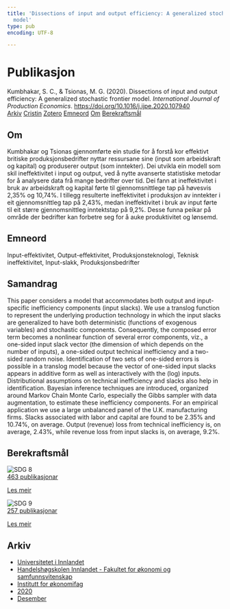 ```yaml
---
title: 'Dissections of input and output efficiency: A generalized stochastic frontier
  model'
type: pub
encoding: UTF-8

---
```

<h1>Publikasjon</h1>
<article id="csl-bib-container-888MCS9G" class="csl-bib-container">
  <div class="csl-bib-body"> <div class="csl-entry">Kumbhakar, S. C., &#38; Tsionas, M. G. (2020). Dissections of input and output efficiency: A generalized stochastic frontier model. <i>International Journal of Production Economics</i>. <a href="https://doi.org/10.1016/j.ijpe.2020.107940">https://doi.org/10.1016/j.ijpe.2020.107940</a></div> </div>
  <div class="csl-bib-buttons">
    <a href="#taxonomy-article-888MCS9G" alt="archive" class="csl-bib-button">Arkiv</a>
    <a href="https://app.cristin.no/results/show.jsf?id=1858424" alt="Cristin" class="csl-bib-button">Cristin</a>
    <a href="http://zotero.org/groups/5881554/items/888MCS9G" alt="Zotero" class="csl-bib-button">Zotero</a>
    <a href="#keywords-article-888MCS9G" alt="keywords" class="csl-bib-button">Emneord</a>
    <a href="#about-article-888MCS9G" alt="about_pub" class="csl-bib-button">Om</a>
    <a href="#sdg-article-888MCS9G" alt="sdg" class="csl-bib-button">Berekraftsmål</a>
  </div>
  <div id="csl-bib-meta-container-888MCS9G"></div>
</article>
<div id="csl-bib-meta-888MCS9G" class="csl-bib-meta">
  <article id="about-article-888MCS9G" class="about_pub-article">
    <h1>Om</h1>
    Kumbhakar og Tsionas gjennomførte ein studie for å forstå kor effektivt britiske produksjonsbedrifter nyttar ressursane sine (input som arbeidskraft og kapital) og produserer output (som inntekter). Dei utvikla ein modell som skil ineffektivitet i input og output, ved å nytte avanserte statistiske metodar for å analysere data frå mange bedrifter over tid. Dei fann at ineffektivitet i bruk av arbeidskraft og kapital førte til gjennomsnittlege tap på høvesvis 2,35% og 10,74%. I tillegg resulterte ineffektivitet i produksjon av inntekter i eit gjennomsnittleg tap på 2,43%, medan ineffektivitet i bruk av input førte til eit større gjennomsnittleg inntektstap på 9,2%. Desse funna peikar på område der bedrifter kan forbetre seg for å auke produktivitet og lønsemd.
  </article>
  <article id="keywords-article-888MCS9G" class="keywords-article">
    <h1>Emneord</h1>
    Input-effektivitet, Output-effektivitet, Produksjonsteknologi, Teknisk ineffektivitet, Input-slakk, Produksjonsbedrifter
  </article>
  <article id="abstract-article-888MCS9G" class="abstract-article">
    <h1>Samandrag</h1>
    This paper considers a model that accommodates both output and input-specific inefficiency components (input slacks). We use a translog function to represent the underlying production technology in which the input slacks are generalized to have both deterministic (functions of exogenous variables) and stochastic components. Consequently, the composed error term becomes a nonlinear function of several error components, viz., a one-sided input slack vector (the dimension of which depends on the number of inputs), a one-sided output technical inefficiency and a two-sided random noise. Identification of two sets of one-sided errors is possible in a translog model because the vector of one-sided input slacks appears in additive form as well as interactively with the (log) inputs. Distributional assumptions on technical inefficiency and slacks also help in identification. Bayesian inference techniques are introduced, organized around Markov Chain Monte Carlo, especially the Gibbs sampler with data augmentation, to estimate these inefficiency components. For an empirical application we use a large unbalanced panel of the U.K. manufacturing firms. Slacks associated with labor and capital are found to be 2.35% and 10.74%, on average. Output (revenue) loss from technical inefficiency is, on average, 2.43%, while revenue loss from input slacks is, on average, 9.2%.
  </article>
  <article id="sdg-article-888MCS9G" class="sdg-article">
    <h1>Berekraftsmål</h1>
    <div class="sdg-container"><div id="sdg8" class="sdg">
        <img src="{{< params subfolder >}}images/sdg/sdg08_nn.png" class="image" alt="SDG 8">
        <div class="sdg-overlay">
          <a href="{{< params subfolder >}}nn/archive/?sdg=8#archive" class="sdg-publication-count"><span>463</span> publikasjonar</a>
          <p><a href="https://fn.no/om-fn/fns-baerekraftsmaal/anstendig-arbeid-og-oekonomisk-vekst?lang=nno-NO" class="sdg-read-more">Les meir</a></p>
        </div>
      </div> <div id="sdg9" class="sdg">
        <img src="{{< params subfolder >}}images/sdg/sdg09_nn.png" class="image" alt="SDG 9">
        <div class="sdg-overlay">
          <a href="{{< params subfolder >}}nn/archive/?sdg=9#archive" class="sdg-publication-count"><span>257</span> publikasjonar</a>
          <p><a href="https://fn.no/om-fn/fns-baerekraftsmaal/industri-innovasjon-og-infrastruktur?lang=nno-NO" class="sdg-read-more">Les meir</a></p>
        </div>
      </div></div>
  </article>
  <article id="taxonomy-article-888MCS9G" class="taxonomy-article">
    <h1>Arkiv</h1>
    <ul>
      <li><a href="{{< params subfolder >}}nn/archive/?key=3DCRN523">Universitetet i Innlandet</a></li>
      <li><a href="{{< params subfolder >}}nn/archive/?key=DU8Q9LN9">Handelshøgskolen Innlandet - Fakultet for økonomi og samfunnsvitenskap</a></li>
      <li><a href="{{< params subfolder >}}nn/archive/?key=3IQA89I8">Institutt for økonomifag</a></li>
      <li><a href="{{< params subfolder >}}nn/archive/?key=TI88EFV9">2020</a></li>
      <li><a href="{{< params subfolder >}}nn/archive/?key=FDGE9KW6">Desember</a></li>
    </ul>
  </article>
</div>
